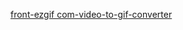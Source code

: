 
[front-ezgif com-video-to-gif-converter ](https://github.com/user-attachments/assets/7a4a77aa-26b7-4510-8135-cea44c19b0d2)

